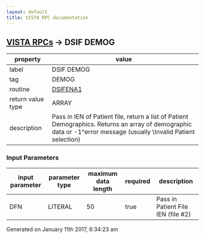 ```yaml
---
layout: default
title: VISTA RPC documentation
---
```




## [VISTA RPCs](TableOfContent.md) &#8594; DSIF DEMOG 

 property | value 
--- | --- 
 label | DSIF DEMOG
 tag | DEMOG
 routine | [DSIFENA1](http://code.osehra.org/dox/Routine_DSIFENA1_source.html)
 return value type | ARRAY
 description | Pass in IEN of Patient file, return a list of Patient Demographics. Returns an array of demographic data or -1^error message (usually \Invalid Patient selection\)

### Input Parameters

| input parameter | parameter type | maximum data length | required | description | 
| --- | --- | --- | --- | --- | 
| DFN | LITERAL | 50 | true | Pass in Patient File IEN (file #2)  | 




Generated on January 11th 2017, 6:34:23 am